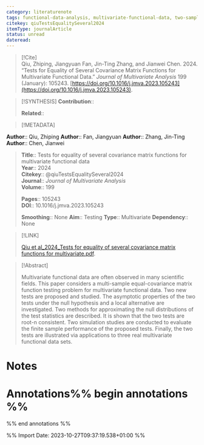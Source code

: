 ```yaml
---
category: literaturenote
tags: functional-data-analysis, multivariate-functional-data, two-sample-problem
citekey: qiuTestsEqualitySeveral2024
itemType: journalArticle
status: unread  
dateread:  
---
```


> [!Cite]  
> Qiu, Zhiping, Jiangyuan Fan, Jin-Ting Zhang, and Jianwei Chen. 2024. “Tests for Equality of Several Covariance Matrix Functions for Multivariate Functional Data.” _Journal of Multivariate Analysis_ 199 (January): 105243. [https://doi.org/10.1016/j.jmva.2023.105243](https://doi.org/10.1016/j.jmva.2023.105243).

> [!SYNTHESIS] 
>**Contribution**::
>
>**Related**:: 
>

> [!METADATA]  
>
**Author**:: Qiu, Zhiping
**Author**:: Fan, Jiangyuan
**Author**:: Zhang, Jin-Ting
**Author**:: Chen, Jianwei<br>
> **Title**:: Tests for equality of several covariance matrix functions for multivariate functional data    
> **Year**:: 2024     
> **Citekey**:: @qiuTestsEqualitySeveral2024    
>**Journal**:: *Journal of Multivariate Analysis*    
>**Volume**:: 199    
>     
>    
>    
>     
> **Pages**:: 105243    
>**DOI**:: 10.1016/j.jmva.2023.105243    
>
>**Smoothing**:: None
>**Aim**:: Testing
>**Type**:: Multivariate
>**Dependency**:: None

> [!LINK] 
>
> [Qiu et al_2024_Tests for equality of several covariance matrix functions for multivariate.pdf](file:///Users/steven/Library/CloudStorage/GoogleDrive-steven.golovkine@ul.ie/My%20Drive/bibliography/Journal%20of%20Multivariate%20Analysis/2024/Qiu%20et%20al_2024_Tests%20for%20equality%20of%20several%20covariance%20matrix%20functions%20for%20multivariate.pdf).

>[!Abstract]
>
>Multivariate functional data are often observed in many scientific fields. This paper considers a multi-sample equal-covariance matrix function testing problem for multivariate functional data. Two new tests are proposed and studied. The asymptotic properties of the two tests under the null hypothesis and a local alternative are investigated. Two methods for approximating the null distributions of the test statistics are described. It is shown that the two tests are root-n consistent. Two simulation studies are conducted to evaluate the finite sample performance of the proposed tests. Finally, the two tests are illustrated via applications to three real multivariate functional data sets.
>>


# Notes<br>
# Annotations%% begin annotations %%  
 
  
%% end annotations %%

%% Import Date: 2023-10-27T09:37:19.538+01:00 %%
